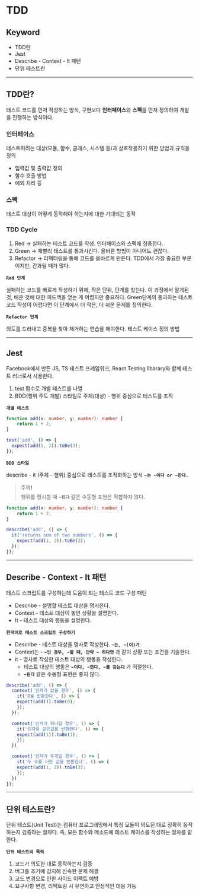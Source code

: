 # TDD

## Keyword

- TDD란
- Jest
- Describe - Context - It 패턴
- 단위 테스트란

---

## TDD란?

테스트 코드를 먼저 작성하는 방식, 구현보다 **인터페이스**와 **스펙**을 먼저 정의하여 개발을 진행하는 방식이다.

### 인터페이스

테스트하려는 대상(모듈, 함수, 클래스, 시스템 등)과 상호작용하기 위한 방법과 규칙을 정의

- 입력값 및 출력값 정의
- 함수 호출 방법
- 예외 처리 등

### 스펙

테스트 대상이 어떻게 동작해야 하는지에 대한 기대되는 동작

### TDD Cycle

1. Red → 실패하는 테스트 코드를 작성. 인터페이스와 스펙에 집중한다.
2. Green → 재빨리 테스트를 통과시킨다. 올바른 방법이 아니어도 괜찮다.
3. Refactor → 리팩터링을 통해 코드를 올바르게 만든다. TDD에서 가장 중요한 부분이지만, 간과될 때가 많다.

**`Red 단계`**

실패하는 코드를 빠르게 작성하기 위해, 작은 단위, 단계를 찾는다. 이 과정에서 알게된 것, 배운 것에 대한 피드백을 얻는 게 어렵지만 중요하다.
Green단계의 통과하는 테스트 코드 작성이 어렵다면 이 단계에서 더 작은, 더 쉬운 문제를 정의한다.

**`Refactor 단계`**

의도를 드러내고 중복을 찾아 제거하는 연습을 해야한다.
테스트 케이스 정의 방법

---

## Jest

Facebook에서 만든 JS, TS 테스트 프레임워크, React Testing libarary와 함께 테스트 러너로서 사용한다.

1. test 함수로 개별 테스트를 나열
2. BDD(행위 주도 개발) 스타일로 주체(대상) - 행위 중심으로 테스트를 조직

**`개별 테스트`**

```typescript
function add(x: number, y: number): number {
    return 1 + 2;
}

test('add', () => {
  expect(add(1, 2)).toBe(3);
});
```

**`BDD 스타일`**

describe - it (주체 - 행위) 중심으로 테스트를 조직화하는 방식 **`~는 ~이다 or ~한다.`**

> 주의❗️  
> 행위를 명시할 때 **`~된다`** 같은 수동형 표현은 적합하지 않다.

```typescript
function add(x: number, y: number): number {
    return 1 + 2;
}

describe('add', () => {
  it('returns sum of two numbers', () => {
    expect(add(1, 2)).toBe(3);
  });
});
```

---

## Describe - Context - It 패턴

테스트 스크립트를 구성하는데 도움이 되는 테스트 코드 구성 패턴

- Describe - 설명할 테스트 대상을 명시한다.
- Context - 테스트 대상이 놓인 상황을 설명한다.
- It - 테스트 대상의 행동을 설명한다.

**`한국어로 테스트 스크립트 구성하기`**

- Describe - 테스트 대상을 명사로 작성한다. **`~는, ~(이)가`**
- Context는 - **`~인 경우, ~할 때, 만약 ~ 하다면`** 과 같이 상황 또는 조건을 기술한다.
- it - 명사로 작성한 테스트 대상의 행동을 작성한다.
  - 테스트 대상의 행동은 **`~이다, ~한다, ~를 갖는다`** 가 적절한다.
  - **`~된다`** 같은 수동형 표현은 좋지 않다.

```typescript
describe('add', () => {
  context('인자가 없을 경우', () => {
    it('0을 반환한다', () => {
    expect(add()).toBe(0);
    });
  });

  context('인자가 하나일 경우', () => {
    it('인자와 같은값을 반환한다', () => {
    expect(add(1)).toBe(1);
    });
  })

  context('인자가 두개일 경우', () => {
    it('두 수를 더한 값을 반환한다', () => {
    expect(add(1, 2)).toBe(3);
    });
  })
});
```

---

## 단위 테스트란?

단위 테스트(Unit Test)는 컴퓨터 프로그래밍에서 특정 모듈이 의도된 대로 정확히 동작하는지 검증하는 절차다. 즉, 모든 함수와 메소드에 테스트 케이스를 작성하는 절차를 말한다.

**`단위 테스트의 목적`**

1. 코드가 의도한 대로 동작하는지 검증
2. 버그를 조기에 감지해 신속한 문제 해결
3. 코드 변경으로 인한 사이드 이펙트 예방
4. 요구사항 변경, 리팩토링 시 유연하고 안정적인 대응 가능

